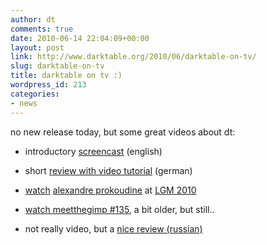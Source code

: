 ```yaml
---
author: dt
comments: true
date: 2010-06-14 22:04:09+00:00
layout: post
link: http://www.darktable.org/2010/06/darktable-on-tv/
slug: darktable-on-tv
title: darktable on tv :)
wordpress_id: 213
categories:
- news
---
```


no new release today, but some great videos about dt:



	
  * introductory [screencast](http://blog.pcode.nl/2010/07/15/darktable-overview-screencast/) (english)

	
  * short [review with video tutorial](http://www.shutter-speed.ch/wordpress/?p=1590) (german)

	
  * [watch](http://river-valley.tv/digital-photography-workflow-on-linux-with-darktable/) [alexandre prokoudine](http://prokoudine.info/) at [LGM 2010](http://libregraphicsmeeting.org/2010/)

	
  * [watch meetthegimp #135](http://meetthegimp.org/episode-135-darktable/), a bit older, but still..

	
  * not really video, but a [nice review (russian)](http://linuxgraphics.ru/articles.php?article_id=93)


